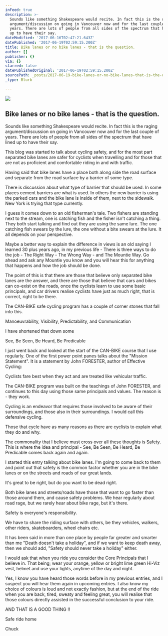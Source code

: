 ```yaml
---
inFeed: true
description: >-
  Sounds like something Shakespeare would recite. In fact this is the raging
  argument/discussion on going in Vancouver now and for the last couple of
  years. There are lots of people from all sides of the spectrum that have lined
  up to have their say.
dateModified: '2017-06-16T02:47:21.643Z'
datePublished: '2017-06-19T02:59:15.200Z'
title: Bike lanes or no bike lanes - that is the question.
author: []
publisher: {}
via: {}
starred: false
datePublishedOriginal: '2017-06-19T02:59:15.200Z'
sourcePath: _posts/2017-06-19-bike-lanes-or-no-bike-lanes-that-is-the-question.md
_type: Blurb

---
```

![](https://the-grid-user-content.s3-us-west-2.amazonaws.com/fd92274f-2afa-413f-b780-296e78f11e18.jpg)

## Bike lanes or no bike lanes - that is the question.

Sounds like something Shakespeare would recite. In fact this is the raging argument/discussion on going in Vancouver now and for the last couple of years. There are lots of people from all sides of the spectrum that have lined up to have their say.

This blog was started to talk about cycling safety, and for the most part separated bike lanes are safer for cyclists when travelling and for those that are not as proficient and comfortable riding in and with traffic.

Having said that bike lanes have a place both along side the road surface and separate from the road surface by a barrier of some type.

There is discussion about what type of barrier that should be used. In some places cement barriers are what is used. In others the new barrier is using the parked cars and the bike lane is inside of them, next to the sidewalk. New York is trying that type currently.

I guess it comes down to an old fisherman's tale. Two fishers are standing next to the stream, one is catching fish and the fisher isn't catching a thing. They both start talking and find out they are using the same lure. The one catching fish swears by the lure, the one without a bite swears at the lure. It all depends on your perspective.

Maybe a better way to explain the difference in views is an old saying I learned 30 plus years ago, in my previous life - There is three ways to do the job - The Right Way - The Wrong Way - and The Mountie Way. Go ahead and ask any Mountie you know and you will hear this for anything that happens and how the job should be done.

The point of this is that there are those that believe only separated bike lanes are the answer, and there are those that believe that cars and bikes can co-exist on the roads, once the cyclists learn to use some basic principals, and car drivers realise cyclists have just as much right, that is correct, right to be there.

The CAN-BIKE safe cycling program has a couple of corner stones that fall into this.

Manoeuvrability, Visibility, Predictability, and Communication

I have shortened that down some

See, Be Seen, Be Heard, Be Predicable

I just went back and looked at the start of the CAN-BIKE course that I use regularly. One of the first power point panes talks about the "Mission Statement". It is a statement by John FORESTER, author of Effective Cycling:

Cyclists fare best when they act and are treated like vehicular traffic.

The CAN-BIKE program was built on the teachings of John FORESTER, and continues to this day using those same principals and values. The reason is - they work.

Cycling is an endeavor that requires those involved to be aware of their surroundings, and those also in their surroundings. I would call this defensive cycling.

Those that cycle have as many reasons as there are cyclists to explain what they do and why.

The commonality that I believe must cross over all these thoughts is Safety. This is where the idea and principal - See, Be Seen, Be Heard, Be Predicable comes back again and again.

I started this entry talking about bike lanes. I'm going to come back to them and point out that safety is the common factor whether you are in the bike lanes or on the streets and roads of our great lands.

It's great to be right, but do you want to be dead right.

Both bike lanes and streets/roads have those that want to go faster than those around them, and cause safety problems. We hear regularly about road rage, but we rarely hear about bike rage, but it's there.

Safety is everyone's responsibility.

We have to share the riding surface with others, be they vehicles, walkers, other riders, skateboarders, wheel chairs etc.

It has been said in more than one place by people far greater and smarter than me "Death doesn't take a holiday", and if we want to keep death away, then we should add, "Safety should never take a holiday" either.

I would ask that when you ride you consider the Core Principals that I believe in. That being; wear your orange, yellow or bright lime green Hi-Viz vest, helmet and use your lights, anytime of the day and night.

Yes, I know you have heard those words before in my previous entries, and I suspect you will hear them again in upcoming entries. I also know my choice of colours is loud and not exactly fashion, but at the end of the ride when you are back, tired, sweaty and feeling great, you will realise that those colours directly assisted in the successful conclusion to your ride.

AND THAT IS A GOOD THING !!

Safe ride home

Chuck